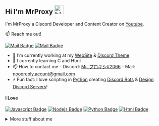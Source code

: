 ## Hi I'm MrProxy <img src="https://user-images.githubusercontent.com/1303154/88677602-1635ba80-d120-11ea-84d8-d263ba5fc3c0.gif" width="28px" alt="hi">

I'm MrProxy a Discord Developer and Content Creator on [Youtube](https://youtube.com/c/MrProxy1).

:mailbox: Reach me out!

[![Mail Badge](https://img.shields.io/badge/-MrProxy-e74c3c?style=flat&labelColor=e74c3c&logo=youtube&logoColor=white)](https://youtube.com/c/MrProxy1) 
[![Mail Badge](https://img.shields.io/badge/-MrProxyy-c0392b?style=flat&labelColor=c0392b&logo=gmail&logoColor=white)](mailto:noooreply.acount@gmail.com)


- 🔭 I’m currently working at my [WebSite](https://mrcommunityy.000webhostapp.com/) & [Discord Theme](https://github.com/Mr-Proxy-source/Discord-Theme)
- 📖 I currently learning C and Html
- 📫 How to contact me - Discord: [Mr. プロキシ#2066](https://discord.gg/Ha3WjFhsr5) - Mail: [noooreply.acount@gmail.com](mailto:noooreply.acount@gmail.com)
- ⚡ Fun fact: I love scripting in [Python](https://www.python.org/) creating [Discord Bots](https://github.com/Mr-Proxy-source/Discord-Visual-Studio-Code) & [Design Discord Servers](https://discord.gg/Ha3WjFhsr5)!

#### I Love


 [![Javascript Badge](https://img.shields.io/badge/-Javascript-F0DB4F?style=for-the-badge&labelColor=black&logo=javascript&logoColor=F0DB4F)](#)  [![Nodejs Badge](https://img.shields.io/badge/-Nodejs-3C873A?style=for-the-badge&labelColor=black&logo=node.js&logoColor=3C873A)](#) [![Python Badge](https://img.shields.io/badge/-Python-F0DB4F?style=for-the-badge&labelColor=&logoColor=F0DB4F)](#) [![Html Badge](https://img.shields.io/badge/-Html-007acc?style=for-the-badge&labelColor=black&logo=007acc)](#) 


<details>
<summary>
  More stuff about me
</summary>

<br >

I love sharing my codes and love to discord app im banned from discord much time but i didnt stop sharing my skills about discord

#### Coding Stats


```text
Python      5 hrs 12 mins    ██████████████████▓░░░░░░░░░░░░░░░   40.29 % 
HTML        3 hrs 50 mins    ████████████████▒░░░░░░░░░░░░░░░░░   30.61 % 
C           2 hrs 15 mins    ████████████░░░░░░░░░░░░░░░░░░░░░░   14.63 % 
Css         1 hrs 27 mins    ██████████░░░░░░░░░░░░░░░░░░░░░░░░   10.02 % 
Php         0 hr  12 mins    ███░░░░░░░░░░░░░░░░░░░░░░░░░░░░░░░   04.46 % 
```


#### Github Stats

![Mr-Proxy-source's github stats](https://github-readme-stats.vercel.app/api?username=Mr-Proxy-source&count_private=true&theme=tokyonight&hide=contribs,prs)

</details>
